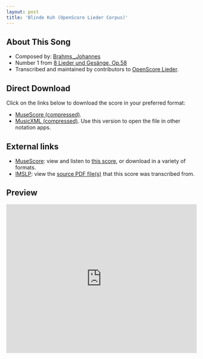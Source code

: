 ```yaml
---
layout: post
title: 'Blinde Kuh (OpenScore Lieder Corpus)'
---
```


## About This Song

- Composed by: [Brahms,_Johannes](https://fourscoreandmore.org/openscore/lieder/Brahms,_Johannes)
- Number 1 from [8 Lieder und Gesänge, Op.58](https://fourscoreandmore.org/openscore/lieder/Brahms,_Johannes/8_Lieder_und_Gesänge,_Op.58)
- Transcribed and maintained by contributors to [OpenScore Lieder].

[OpenScore Lieder]: https://musescore.com/openscore-lieder-corpus

## Direct Download

Click on the links below to download the score in your preferred format:
- [MuseScore (compressed)](https://github.com/openscore/lieder/blob/main/scores/Brahms,_Johannes/8_Lieder_und_Gesänge,_Op.58/1_Blinde_Kuh/lc5123355.mscz?raw=true).
- [MusicXML (compressed)](https://github.com/openscore/lieder/blob/main/scores/Brahms,_Johannes/8_Lieder_und_Gesänge,_Op.58/1_Blinde_Kuh/lc5123355.mxl?raw=true). Use this version to open the file in other notation apps.

## External links

- [MuseScore]: view and listen to [this score][MuseScore], or download in a variety of formats.
- [IMSLP]: view the [source PDF file(s)][IMSLP] that this score was transcribed from.

[MuseScore]: https://musescore.com/score/5123355
[IMSLP]: https://imslp.org/wiki/Special:ReverseLookup/81975

## Preview

<iframe width="100%" height="394" src="https://musescore.com/openscore-lieder-corpus/scores/5123355/embed" frameborder="0" allowfullscreen allow="autoplay; fullscreen"></iframe>
